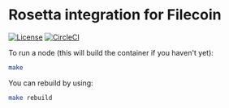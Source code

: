 # Rosetta integration for Filecoin

[![License](https://img.shields.io/badge/License-Apache%202.0-blue.svg)](https://opensource.org/licenses/Apache-2.0)
[![CircleCI](https://circleci.com/gh/Zondax/rosetta-filecoin/tree/master.svg?style=shield)](https://circleci.com/gh/Zondax/rosetta-filecoin/tree/master)

To run a node (this will build the container if you haven't yet):

```sh
make
```

You can rebuild by using:

```sh
make rebuild
```
